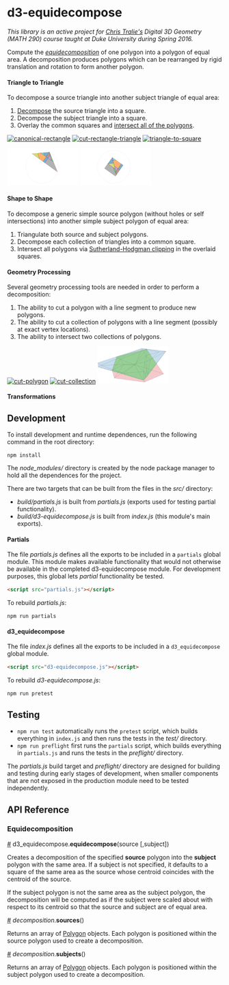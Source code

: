 # d3-equidecompose

*This library is an active project for [Chris Tralie's](http://ctralie.com) Digital 3D Geometry (MATH 290) course taught at Duke University during Spring 2016.* 

Compute the *[equidecomposition](http://www.ctralie.com/Teaching/COMPSCI290/Lectures/Intro/)* of one polygon into a polygon of equal area. A decomposition produces polygons which can be rearranged by rigid translation and rotation to form another polygon.

#### Triangle to Triangle

To decompose a source triangle into another subject triangle of equal area:

1. [Decompose](http://bl.ocks.org/bmershon/1bc8659b52b35b8a320f3fefb7275ef5) the source triangle into a square.
2. Decompose the subject triangle into a square.
3. Overlay the common squares and [intersect all of the polygons](http://bl.ocks.org/bmershon/73a90dd4229f8941b7f79df8b2c8505d).

[<img alt="canonical-rectangle" src="https://cloud.githubusercontent.com/assets/3190945/13858265/3b91a538-ec54-11e5-9962-d1cff01b0cff.gif" width="33%">](http://www.ctralie.com/Teaching/COMPSCI290/Lectures/Intro/#tri2canonrect)
[<img alt="cut-rectangle-triangle" src="https://cloud.githubusercontent.com/assets/3190945/14405618/89bdd7ea-fe60-11e5-805a-5f7afa4e11ee.gif" width="33%">](http://www.ctralie.com/Teaching/COMPSCI290/Lectures/Intro/#tri2canonrect)
[<img alt="triangle-to-square" src="https://cloud.githubusercontent.com/assets/3190945/14765098/cc43adf2-099f-11e6-94ae-5d768bb9767f.gif" width="33%">](http://bl.ocks.org/bmershon/14972d48da2c362841d6073b267c815f)

[<img alt="triangle" src="https://github.com/bmershon/d3-equidecompose/raw/master/img/triangle.png" width="33%">](http://bl.ocks.org/bmershon/1bc8659b52b35b8a320f3fefb7275ef5)
[<img alt="square" src="https://github.com/bmershon/d3-equidecompose/raw/master/img/square.png" width="33%">](http://bl.ocks.org/bmershon/1bc8659b52b35b8a320f3fefb7275ef5)

#### Shape to Shape

To decompose a generic simple source polygon (without holes or self intersections) into another simple subject polygon of equal area:

1. Triangulate both source and subject polygons.
2. Decompose each collection of triangles into a common square.
3. Intersect all polygons via [Sutherland-Hodgman clipping](http://bl.ocks.org/bmershon/73a90dd4229f8941b7f79df8b2c8505d) in the overlaid squares.

#### Geometry Processing

Several geometry processing tools are needed in order to perform a decomposition:

1. The ability to cut a polygon with a line segment to produce new polygons.
2. The ability to cut a collection of polygons with a line segment (possibly at exact vertex locations).
3. The ability to intersect two collections of polygons.

[<img alt="cut-polygon" src="https://cloud.githubusercontent.com/assets/3190945/14469966/0261bbc0-00b5-11e6-842e-2a5cacc62ef5.gif" width="33%">](http://bl.ocks.org/bmershon/73a90dd4229f8941b7f79df8b2c8505d)
[<img alt="cut-collection" src="https://cloud.githubusercontent.com/assets/3190945/14515082/72a69648-01c4-11e6-893c-93258826d474.gif" width="33%">](http://bl.ocks.org/bmershon/73a90dd4229f8941b7f79df8b2c8505d)
[<img alt="sutherland-hodgman" src="https://github.com/bmershon/d3-equidecompose/raw/master/img/sutherland-hodgman.png" width="33%">](http://bl.ocks.org/bmershon/73a90dd4229f8941b7f79df8b2c8505d)

#### Transformations



## Development

To install development and runtime dependences, run the following command in the root directory:

```
npm install
```

The *node_modules/* directory is created by the node package manager to hold all the dependences for the project.

There are two targets that can be built from the files in the *src/* directory:

- *build/partials.js* is built from *partials.js* (exports used for testing partial functionality).
- *build/d3-equidecompose.js* is built from *index.js* (this module's main exports).

#### Partials

The file *partials.js* defines all the exports to be included in a `partials` global module. This module makes available functionality that would not otherwise be available in the completed d3-equidecompose module. For development purposes, this global lets *partial* functionality be tested.

```html
<script src="partials.js"></script>
```

To rebuild *partials.js*:

```
npm run partials
```

#### d3_equidecompose

The file *index.js* defines all the exports to be included in a `d3_equidecompose` global module.

```html
<script src="d3-equidecompose.js"></script>
```

To rebuild *d3-equidecompose.js*:

```
npm run pretest
```

## Testing

- `npm run test` automatically runs the `pretest` script, which builds everything in `index.js` and then runs the tests in the *test/* directory.
- `npm run preflight` first runs the `partials` script, which builds everything in `partials.js` and runs the tests in the *preflight/* directory.

The *partials.js* build target and *preflight/* directory are designed for building and testing during early stages of development, when smaller components that are not exposed in the production module need to be tested independently.

## API Reference

### Equidecomposition

<a name="equidecompose" href="#equidecompose">#</a> d3_equidecompose.<b>equidecompose</b>(source [,subject])

Creates a decomposition of the specified **source** polygon into the **subject** polygon with the same area. If a subject is not specified, it defaults to a square of the same area as the source whose centroid coincides with the centroid of the source.

If the subject polygon is not the same area as the subject polygon, the decomposition will be computed as if the subject were scaled about with respect to its centroid so that the source and subject are of equal area.

<a name="decomposition_sources" href="#decomposition_sources">#</a> <i>decomposition</i>.<b>sources</b>()

Returns an array of [Polygon](#polygon) objects. Each polygon is positioned within the source polygon used to create a decomposition.

<a name="decomposition_subjects" href="#decomposition_subjects">#</a> <i>decomposition</i>.<b>subjects</b>()

Returns an array of [Polygon](#polygon) objects. Each polygon is positioned within the subject polygon used to create a decomposition.

